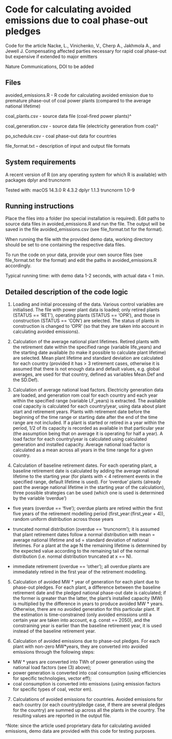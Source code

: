 # Code for calculating avoided emissions due to coal phase-out pledges

Code for the article Nacke, L., Vinichenko, V., Cherp A., Jakhmola A., and Jewell J. 
Compensating affected parties necessary for rapid coal phase-out but expensive if extended to major emitters

Nature Communications, DOI to be added

## Files

avoided_emissions.R - R code for calculating avoided emission due to 
premature phase-out of coal power plants (compared to the average national
lifetime) 

coal_plants.csv - source data file (coal-fired power plants)^

coal_generation.csv - source data file (electricity generation from coal)^

po_schedule.csv - coal phase-out data for countries

file_format.txt – description of input and output file formats

## System requirements

A recent version of R (on any operating system for which R is available) with packages dplyr and truncnorm

Tested with:
macOS 14.3.0
R 4.3.2
dplyr 1.1.3
truncnorm 1.0-9

## Running instructions

Place the files into a folder (no special installation is required). Edit paths to source
data files in avoided_emissions.R and run the file. The output will be saved in the file
avoided_emissions.csv (see file_format.txt for the format).
 
When running the file with the provided demo data, working directory should be set to one containing
the respective data files.

To run the code on your data, provide your own source files (see file_format.txt for the format) and edit
the paths in avoided_emissions.R accordingly.

Typical running time: with demo data 1-2 seconds, with actual data < 1 min.

## Detailed description of the code logic

1. Loading and initial processing of the data. Various control variables are initialised. The file with 
power plant data is loaded; only retired plants (STATUS == ‘RET’), operating plants (STATUS == ‘OPR’),
and those in construction (STATUS == ‘CON’) are selected. The status of plants in construction is 
changed to ‘OPR’ (so that they are taken into account in calculating avoided emissions).

2. Calculation of the average national plant lifetimes. Retired plants with the retirement date within 
the specified range (variable life_years) and the starting date available (to make it possible to 
calculate plant lifetime) are selected. Mean plant lifetime and standard deviation are calculated for 
each country (provided it has > 3 retirement cases, otherwise it is assumed that there is not enough 
data and default values, e.g. global averages, are used for that country, defined as variables Mean.Def 
and the SD.Def).

3. Calculation of average national load factors.  Electricity generation data are loaded, and generation 
rom coal for each country and each year within the specified range (variable LF_years) is extracted. 
The available coal capacity is calculated for each country/year, using data about plant start and 
retirement years. Plants with retirement date before the beginning of the time range or starting date 
after the end of the time range are not included. If a plant is started or retired in a year within the
period,  1/2 of its capacity is recorded as available in that particular year (the assumption being 
that on average it is operating for half a year). A load factor for each country/year is calculated 
using calculated generation and installed capacity. Average national load factor is calculated as 
a mean across all years in the time range for a given country.

4. Calculation of baseline retirement dates. For each operating plant, a baseline retirement date is 
calculated by adding the average national lifetime to the starting year (for plants with < 4 retirement 
events in the specified range, default lifetime is used). For ‘overdue’ plants (already past the 
average national lifetime in the starting year of the calculation), three possible strategies can be 
used (which one is used is determined by the variable ‘overdue’)

* five years (overdue == ‘five’); overdue plants are retired within the first five years of the 
retirement modelling period (first_year:(first_year + 4)), random uniform distribution across those years

* truncated normal distribution (overdue == ‘truncnorm’); it is assumed that plant retirement dates 
follow a normal distribution with mean = average national lifetime and sd = standard deviation of 
national lifetimes. For a plant at the age N the remaining lifetime is determined by the expected 
value according to the remaining tail of the normal distribution (i.e. normal distribution 
truncated at x == N). 

* immediate retirement (overdue == ‘other’); all overdue plants are immediately retired in the 
first year of the retirement modelling.

5. Calculation of avoided MW * year of generation for each plant due to phase-out pledges. For each plant, 
a difference between the baseline retirement date and the pledged national phase-out date is calculated; 
if the former is greater than the latter, the plant’s installed capacity (MW) is multiplied by the 
difference in years to produce avoided MW * years. Otherwise, there are no avoided generation for this 
particular plant. If the estimation is time-constrained (only avoided emissions until a certain year 
are taken into account, e.g. const == 2050), and the constraining year is earlier than the baseline 
retirement year, it is used instead of the baseline retirement year.

6. Calculation of avoided emissions due to phase-out pledges. For each plant with non-zero MW*years, 
they are converted into avoided emissions through the following steps:
  - MW * years are converted into TWh of power generation using the national load factors
    (see (3) above);
  - power generation is converted into coal consumption (using efficiencies for specific technologies, 
    vector eff);
  - coal consumption is converted into emissions (using emission factors for specific types of coal, 
    vector em).

7. Calculations of avoided emissions for countries. Avoided emissions for each country (or each 
country/pledge case, if there are several pledges for the country) are summed up across all the 
plants in the country. The resulting values are reported in the output file.	

^Note: since the article used proprietary data for calculating avoided emissions,
demo data are provided with this code for testing purposes. 
